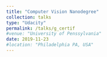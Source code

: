 ```yaml
---
title: "Computer Vision Nanodegree"
collection: talks
type: "Udacity"
permalink: /talks/g_certif
#venue: "University of Penssylvania"
date: 2019-11-23
#location: "Philadelphia PA, USA"
---
```


